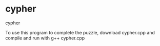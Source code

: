 # cypher
cypher

To use this program to complete the puzzle, download cypher.cpp and compile and run with g++ cypher.cpp
